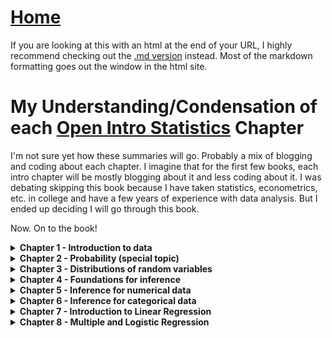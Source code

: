 # <a href="https://angelddaz.github.io/bridgetomasters/"> Home </a>

If you are looking at this with an html at the end of your URL, I highly recommend checking out the [.md version](https://github.com/angelddaz/bridgetomasters/blob/master/openintrostatistics.md) instead. Most of the markdown formatting goes out the window in the html site.

# My Understanding/Condensation of each [Open Intro Statistics](https://www.openintro.org/stat/textbook.php?stat_book=os) Chapter

I'm not sure yet how these summaries will go. Probably a mix of blogging and coding about each chapter. I imagine that for the first few books, each intro chapter will be mostly blogging about it and less coding about it. I was debating skipping this book because I have taken statistics, econometrics, etc. in college and have a few years of experience with data analysis. But I ended up deciding I will go through this book.

Now. On to the book!
<details>
  <summary> <b> Chapter 1 - Introduction to data </b> </summary>
<br>

A good thing to note. 
```
statistics has three primary components: 
How best can we collect data? 
How should it be analyzed? 
And what can we infer from the analysis?
```
[good video on basics of data analysis](https://www.youtube.com/watch?v=Mjif8PTgzUs&list=PLkIselvEzpM6pZ76FD3NoCvvgkj_p-dE8)

```
Guided Practice 1.1
```
Around 20% of the patients in the treatment group had a stroke in the first year.\

I didn't know this:
```
possible values [of a categorical variable such as States or Countries] are called the variable’s levels.
```
or this:
```
Stratified sampling is a divide-and-conquer sampling strategy. 
The population is divided into groups called strata.
```
[Gah! I always forget which one is right skewed and left skewed. Slide 24](https://docs.google.com/presentation/d/1RxhMS64htGTy-nH8eo8xqYvqT7-yxViVIS_gncWaTwk/edit#slide=id.g1726b84cdb_0_164)
Right skewed has small area under the curve on the right. Left skewed has small area under the curve on the left.

This book is very thorough with lots of videos and slides as supplements within the pdf.
sample mean is xbar

1.6.3 Histograms have always been a little tricky for me. I know that they don't need a Y axis
*binned counts plotted as bars* is a great definition for histograms. Histograms are deceptively simple to me. 

```Histograms provide a view of the data density```
aka distributions
sample variance (s^2) is  ((the sum of ((each observation minus the sample mean) squared) ) divided by sample size minus 1 )

to break down **((the sum of ((each observation minus the sample mean) squared) ) divided by sample size minus 1 )**:

You start with each observation minus the sample mean.
You square each one of these.
You add them all up.
Finally you divide that sum by sample size minus 1.

```The IQR is the length of the box in a box plot. It is computed as IQR = Qsub3 - Qsub1```

1.6.7
```A transformation is a rescaling of the data using a function```
for example, applying a log to the x axis. Works great at seeing past a highly skewed dataset, such as MLB salaries.

[considering categorical data video](https://www.youtube.com/watch?v=7NhNeADL8fA&list=PLkIselvEzpM6pZ76FD3NoCvvgkj_p-dE8)
I feel like categorical data is where a lot of bad data quality happens. Maybe bad data quality discriminates not and affects all kinds of data equally as bad.

Skipping problems for this chapter.

</details>

<details>
  <summary> <b> Chapter 2 - Probability (special topic) </b> </summary>
<br>

Good old dice problems
```P(1 or 2) = P(1) + P(2) = 1/6 + 1/6 = 1/3```
Out of a deck of cards:
```P(diamond or face card) = P(diamond) + P(face card) - P(diamond and face card)```

Complement of an event, P(A), is 1.0 - P(A).

Independence:
```Two processes are independent if knowing the outcome of one provides no useful information about the outcome of the other```
*P(A and B) = P(A) x P(B)*

which is different from

*P(A or B) = P(A) + P(B)*

Conditional Probability
```The conditional probability of the outcome of interest A given condition B is computed as the following:
P(A|B) = P(A and B) / P(B)
```
P(A | B) = Probability that B occurs, given that A has occured.

General Multiplication Rule for events that might not be independent
P(A and B) = P(A|B) x P(B)
it is simply a rearrangment of the Conditional Probability equation above.

2.2.6
Tree diagrams are super interesting to me. Within the "universe" of a complete sample, they give the illusion of omniscience or total control. Almost like how Sherlock can see n steps into the future in the BBC series.

2.2.7
Bayes' Theorem :grimacing emoji: 

Huh this is really interesting.
``` TIP: Only use Bayes’ Theorem when tree diagrams are dicult ```
So, I read through this section and am still a bit confused. I get this whole chapter up until this theorem. Maybe a mental or emotional block.

I would love to review 2.2.7 with a statistician friend.

Figure 2.23
In a continuous distribution, the mean could be calculated by the integral of x times f(x) , where f(x) is a function for the density curve.

General Variance formula = sum each j until k for (xsubj minus mean)^2 times P(X = xsubj )
It's kind of getting the combined variance for each variable from 0 to k, where each iteration is j.

Skipping problems for this chapter. I'll be skipping more problems for this book than the more advanced ones which have material I've never been exposed to.
</details>

<details>
  <summary> <b> Chapter 3 - Distributions of random variables </b> </summary>
<br>
  
```The normal distribution with mean 0 and standard deviation 1 is called the standard normal distribution.```
Without the standard there, it can have whatever mean and whatever standard deviation (stdev) as long as it's mirrored on both sides of the mean and it follows the unimodal, bell-shaped curve.

this is a good concise definition:
```
The Z-score of an observation is defined as the number of standard deviations it falls above or below the mean
```
It's computed by subtracting an observation by the mean and then dividing the result by the stdev. I've used this formula many times in quantitative type courses like econ or stats.

Using the z score to find a probability from a table is something I am pretty familiar with. Memories of Statistical Techniques for Business Decision Making classes are coming back. I'm not doing any of the problems because I have already done problems, I mostly am doing this for refresher and also to approach the same topics without the stress of grades or spitting out the correct answer.
It always helps to draw out which area of the normal curve the question is asking for. For example; P(value is between A and B). So you find the relevant probability of A and of B and then subtract those two values B - A for an absolute value of distance (or area below the normal curve) between the two. I'm surprised with how familiar I am with this section.

3.3 Geometric Distributions
```When an individual trial only has two possible outcomes, it is called a Bernoulli random variable```
mean equals probability of outcome success which is ``` 1 / p ```
stdev equals sqrt(probability of success times probability of failure ) = ```sqrt(p(1-p))```

If the probability of a success in one trial is p and the probability of a failure is 1 - p, then the probability of finding the first success in the nth trial is given by (1 - p)^(n - 1) * p
Basically you raise the original by the amount of trials minus one and then times the result by the original probability of outcome success.

I am more familiar with a Bernoulli distribution than I ever thought I was. It's so nice to read this book without pressure.

3.4 Binomial Distributions
This is where it starts to get really math-y for me. Binomial distributions are repeated trials with binary outcomes (success-failure or heads-tails). so this formula is for P(K successes)
(n choose k) times probability of success (p) raised to the power of success(k) times failure outcome (1 - p) raised to the power of failures (n - k)
so there's basically three parts to the binomial distribution formula.
1. n choose k
2. probability of success raised to the power of number of successes
3. probability of failure raise to the power of number of failures

to repeat in a different way
1. n! / ( k! (n - k)! )
2. p^k
3. (1 - p ) ^ (n - k)

and you times all three together and you get your probability of K successes. Typically in textbooks, n, k and p will be provided. The rest is just plug and play if you can remember where to plug.

2 more small formulas:
mean = n * p
stdev = sqrt ( n * p * ( 1 - p ) )

Normal approximation is where we basically smooth out the bars and lose some nuance in exchange for being able to use a continuous function and z scores and stuff like that. Not a big deal if you're not super into theory work I think.

3.5.1 Negative Binomial distribution
Negative Binomial distribution describes the probability of observing the kth success on the nth trial.

similar but different formula. The only thing that changes from the following three chunks from Binomial distribution formula is the first step. Apart from the formula, n also changes because now it's not total amount of trials but rather can be changed. 
1. (n - 1) choose (k - 1)
2. probability of success raised to the power of number of successes
3. probability of failure raise to the power of number of failures

These three steps are all timesd togethe for P(the kth success on the nth trial).

put another way:
1. (n - 1)! / ( (k - 1)! (n - k)! ) // this one is the same mathematically expect the two minus ones inside parantheses
2. p^k
3. (1 - p ) ^ (n - k)

3.5.2 Poisson Distribution
```The Poisson distribution is often useful for estimating the number of events in a large population over a unit of time```
more useful words
```The Poisson distribution helps us describe the number of such events that will occur in a day for a fixed population if the individuals within the population are independent.```

The rate of something happening is denoted by the greek symbol [lambda](https://en.wikipedia.org/wiki/Lambda)
So the formula
P(observe k events) = ((lambda ^ k) * (e  ^ -lambda)) / k!

where e is the natural logarithm number, you know the [2.7something](https://en.wikipedia.org/wiki/E_(mathematical_constant))


ML (GLM) WARNING:
```The idea of modeling rates for a Poisson distribution against a second variable such as dayOfTheWeek forms the foundation of some more advanced methods that fall in the realm of generalized linear models```

Great chapter. I am really happy with how much I was able to follow along. It's like looking at the same material but now I've taken a nap.

</details>


<details>
  <summary> <b> Chapter 4 - Foundations for inference </b> </summary>
<br>

4.1 Variability in Estimates
Statistical  inference  is  concerned  primarily  with  understanding  the  quality  of  parameter estimates
Principles of inference don't change across different statistical methods.
Point estimates are like sample means.

I think maybe I won't be taking many notes in this chapter. It's more of approaches to analysis rather than math heavy stuff.

Taking many random sample means and then making a histogram of it makes a sampling distribution. It's like variance of point estimates.

Standard error of an estimate is the standard deviation associateed with estimate. I've seen (SE) associated with multiple regression variables. This section talks about standard error of a point estimate, I wonder how this differs from standard error of a variable slope in regression.

Computing standard error for the sample mean is equal to standard deviation divided by the square root of observations.
We want to conduct a simple random sample consisting of less than 10% of the population.


4.2 Confidence Intervals
Confidence Interval is a plausible range of values for the popultation parameter. CI is like a net. Point Estimate is like a spear. 

A 95% confidence interval can be computed by point estimate +- 2 times SE.

What does 95% confident mean? Good question.
25 samples of size n = 100 for a estimate point of x bar.  95% of them will ocntain the actual mean.

You can adjust the standard deviation used in calculating the SE if you want a smaller or larger confidence interval.
Confidence interval only tells you how plausible it is that a parameter is in hte interval, not a probability.
Margin of error is z * SE.

4.3 Hypothesis Testing
Hsub0 is the null hypothesis - often represents a skeptical perspective or a claim to be tested
HsubA is the alternative hypothesis - represents an alternative claim, often represented by a range of possible parameter values

Checking for skew is tricky this book says.
Type 1 error is rejecting the null hypothesis when it is actually true. AKA False Positive 
Type 2 error is failing to reject the null hypothesis when the alternative is true. AKA False Negative

4.3.4 Formal Testing using p-value

p-value
``` the probability of observing data at least as favorable to the alternative hypothesis as our current data set, if the null hypothesis is true.```
How do I reword this. The probability that future real data will be at least as favorable to the alternative hypothesis, often represented by a range of possible parameter values, as our current data set.
Null hypothesis will always be listed as an equality. 


So let's say we get a p value of 0.007 after calculating the z statistic with sample mean, null value, and SEsubx. That means that if the null hypothesis is true, the probability of oversaing a sample mean as least as large as the sample mean is 0.007. That means we would not often see such a large sample mean.

The smaller the p-value, the stronger the data favor HsubA over Hsub0. 

Two sided hypothesis testing is basically using a HsubA in which a value is actually in between two different p values.

</details>

<details>
  <summary> <b> Chapter 5 - Inference for numerical data </b> </summary>
<br>
  
How do we check for normality in small data sets?
We must not only examine the data but also where it comes from. Am I confident that outliers are rare?

The t-distribution has thicker tails than normal distribution so it allows for more area past 2 stdevs outisde the mean in both directions. t-distribution has a single parameter- degrees of freedom (df).

Degrees of freedom describe the shape of the t-dist. The larger the df, the more closely the t dist approximates hte normal model.

When to use t-dist
When observations are independent and nearly normal

df = n - 1

5.2 Paired Data
Paired data when comparing one to one observations. Differences in prices between two stores for exact same items for example.
We have null hypothesis that there is no difference between the two.
Alternative hypothesis that there is a difference.

compute SE with stdev / sqrt(n)
compute T statistic or T score with xbar - 0 (null value) divided by the standard error.
compute p-values with the T score and degrees of freedom. If the p values are less than 0.05 on both sides, we reject the null hypothesis that there is no difference between the two. One store probably is, on average, cheaper than the other.

5.3 difference of two means
consider the difference in two population means. t-distribution can be used for inference of the difference of two mean if the samples are independent and meet the conditions for using the t-dist which is independent observations and distribution of sample is somewhat normal.

Calculate the SE of the differnece of two means SEsub(xbar1 - xbar2) = sqrt ( variance1/n1 + variance2/n2 )
df = MIN(n1 -1 OR n2 - 1)
So if we get a SE of 1.95 then we would use the t stat from a .95 confidence level and the degrees of freedom.
Also use our original value of the difference between the two means.
original difference +- t stat times 1.95 (SE).

With a confidence interval of (3.32, 12.32) we are 95% confident that an original estimated difference of 7.83 is accurate.
I did difference of means t tests like this in pizza delivery statistics [here](https://github.com/angelddaz/pizza_delivery/blob/master/scripts/angel_sam_t_test.py). I wrote this python script a while ago.



5.3.6 Pooled standard deviation estimate
Use pooled standard deviation of two groups so that the SE and stdev is better estimated when the two means have very similar standard deviatoins.

Pooled group variance = variance1 * (n1 - 1) + variance2 * (n2 - 1) / (n1 + n2 - 2)
This formula is similar 


5.5 Comparing many means with ANOVA
H0 the mean is equal across all groups
HA at least one mean is different

we want independent observations, nearly normal data within groups, variability across groups is about equal.
I'm think that ANOVA is perfect for group by analysis. For example, if each group is a day of the week and we want to see statistical difference between average consumer behavior across a long period of time grouped by day of the week.


Good reading about [Prosecutor's Fallacy](http://andrewgelman.com/2007/05/18/the_prosecutors/)
A lesson in snowballing confirmation bias.

5.5.2 Analysis of variance (ANOVA) and the F test
Variability called the mean square between groups (MSG) has df = k -1 where k is number of groups. MSG can be thought of as a scaled variance formula for means. MSG on it's own is pretty useless without a benchmark to compare it to. Mean Square Erorr (MSE) with df = n - k is that benchmark. When the null hypothesis is true, differences between sample means are due to chance, MSG and MSE should be about equal. test stat for ANOVA is F = MSG / MSE.

MSG measures between-group variability
MSE measures variability within each of the groups

Bonferroni correction is a fancy word for even more stringent confidence levels with multiple groups.
alpha* = alpha / K
where K = k(k -1)/2 where k is # of groups

```This is effectively the strategy of ANOVA:stand back and consider all the groups simultaneously.```

  </details>

<details>
  <summary> <b> Chapter 6 - Inference for categorical data </b> </summary>
<br>

Sample proportion (p hat) (p with a little ^ on top)
Conditions for sampling dist of p hat to be nearly normal
1. sample observations are independent
2. we expect to see at least 10  succeses and 10 failures. np >= 10 and n(1 - p) >= 10. This is called the success-failure condition

SEsub(p hat) = sqrt( p(1 - p) / (n) )
Most of the time we don't know p, or true proportion, so we substitute in p hat.

Remember: Confidence Interval (CI) = point estimate +- z * SE
With a p hat of 0.82 +- 1.96 for 95% CI and times 0.012 SE gives us (0.796, 0.844) CI

important:
```
In a one-proportion hypothesis test, the success-failure condition is checked using the null proportion, which is p0= 0.5 

in this context: nsubp0 = n(1 − p0)
 ```

We can use the following general formula for proportions as well:
Z = (point estimate - null value) / (SE) = (p hat - psub0) / (SE)

Margin of error for a sample proportion is: 
z * (sqrt((p(1 - p) )/ n )) < m // where m = margin of error
so if we isolate n in one side we can set up a formula like this

n (must be greater than) > z^2 * (p(1-p))/m^2

Guided Practice 6.8
we have p = 0.19
we need to find n
m = 0.04
and Confidence level alpha = 0.95
so that means z = 1.96

plug and play!
n > z^2 * (p(1-p))/m^2
n > (1.96)^2 * (0.19(1-0.19))/(0.04)^2

and that gets us n > 369.5

We need a sample size bigger than 370 in order to be able to say that the 0.19 percent estimate has a 0.04 margin of error with 95% confidence if we have at least 370 sample size.


6.2 Difference of two proportions
SEsub(p1 - p2)
= sqrt(SE^2subp1 + SE^2subp2)
= sqrt((p1(1 - p1))/n1) + (p2(1-p2))/n2) )
where p1 and p2 are sample proportions and n1 and n2 are sample sizes

6.3 Testing for goodness of fit using chi-square

This is a method for assessing a null model when the data are binned.
This is typically done in two circumstances:
1. a sample of cases that can be classified into several groups, determine if the sample is representative of the general pop
2. evaluate whether data resemble a particular distribution like a normal distribution or geometric distribution

H0: jurors are random sample
HA: no random sample, there is racial bias

data:
Race            White   Black   Hispanic  Other   Total
Observed data   205     26      25        19      275
Expected counts 198     19.25   33        24.75   275 


6.3.2 chi-square test baby

so normal test set up is: (point estimate - null value) / SE of point estimate

So we find the z score of each bin.

z1 = (205 - 198 ) / sqrt(198) = 0.50
.
.
.
z4 = (19 - 24.75) / sqrt(24.75) = -1.16

We could add up the absolute value of all z's. which would give us 4.58

but it's more common to add the squared values which is 5.89
Becuase it essentially exaggerates unusual differences between groups.

in summary:
he test statistic ~χ^2 (chi square)
is equal to the sum of ((observed count(i) - null count(i))/(null counti)^2 for all i groups

```
χ^2 follows a new distribution called achi-square distribution.  
Using this distribution, we willbe able to obtain a p-value to evaluate the hypotheses.
```

6.3.3 The chi-square distribution and finding areas 
Chi-square distribution uses degrees of freedom

Chi square test for two-way tables,

basically you get a Z value for every single cell in the table. Exhausting.

6.5.3 Generating the exact null distribution and p-value
The following formula is the binomial model from 3.4

1. n! / ( k! (n - k)! ) // n choose k
2. p^k                  // successes to the success
3. (1 - p ) ^ (n - k)   // failures to the failure
and you times all three together

we can use this formula subsitution k with j, where j = the proportion we are testing against


Lots of bins, buckets, aka group bys, in this chapter. which makes sense, categorical data.

  </details>

<details>
  <summary> <b> Chapter 7 - Introduction to Linear Regression </b> </summary>
<br>
  
I have spent more time with linear regression probably than with any other topic in this book.
Having taken several econometrics type courses, I might not take too many notes here.
I'll just note of novel things or things worth repeating to me.

Residuals are the distance between each obsevation and the model's line.
  
```Correlation: strength of a linear relationship. Denoted by R```

Formula for R
(1 / (n - 1))(sum for each i until n(( xi - xbar ) / (stdevx)) * ((yi - ybar) / (stdevy)) )

Break it down
1. (1 / (n - 1 )) // this part basically averages it all out, the minus 1 in the denominator, I remember trying to prove taht it was needed for a sample in a statistics test
2. sum for each i until n // this part basically means we're going through each observation, each of which has an x and a y value
3. ((xi - xbar) / stdevx) // This is the residual divided by the sample standard deviation. I'm not sure why this is done but it's done for both x here and y after
4. ((yi - xbar) / stdevy) // same as step 3 but for y

You times up each iteration of steps 3 and 4, sum them all up, and then times that by step 1

R^2 explains the strength of a linear fit

I kind of zoomed through this chapter.
  </details>

<details>
  <summary> <b> Chapter 8 - Multiple and Logistic Regression </b> </summary>
<br>

[Intro to Multiple Regression video and following videos in a playlist](https://www.youtube.com/watch?v=sQpAuyfEYZg&list=PLkIselvEzpM5f1HYzIjFt52SD4izsJ2_I)

I recommend wathcing these four videos while reading this last chapter.

* video1
Multiple regression has multiple predictors but a single estimated value still
Adjusted R^2 is (1 - variability of residuals / variability in the outcome (y) )* ( n -1 )/(n - k - 1)
It accounts for model complexity and accuracy.

* video 2
Step wise model selection strategies add or delete one variable at a time, as they step through each candidate for predictors.
two step wise model section strategies:
backward-selection: includes everything at the beginning, drops largest p value, refits model, and repeats
forward-selection: adds a variable until cannot find a statistically significant predictor

* video 3
How to test for regression assumptions
4 assumptions
1. residuals are nearly normal
2. variability of the residuals is nearly constant
3. residuals are independent
4. each variable is linearly related to the outcome
how to test each one?
1. normal probabiltity plot of the residuals. We look for outliers that would indicate long tails in the dist of residuals
2. absolute value of residuals against fitted values scatterplot to see if variability is constant
3. plot of residuals in the order in which they were observed
4. plot of residual values against each predictor variable

* video 4
Logistic regression good for when the response variable is binary
logit transformation = logit(pi) = loge(pi/(1-pi) where pi is psubi

I feel like there wasn't much about logistic regression and more about multiple regression but that's ok. I still have more time to go over logistic regression. Great book.

</details>
